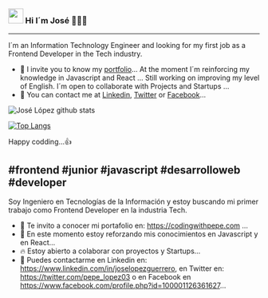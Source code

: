 ### <img src="https://www.gifsanimados.org/data/media/1645/saludar-con-la-mano-imagen-animada-0080.gif" width="30" height="30" />  Hi I´m José   👨🏻‍💻
<hr/>

<!-- **JoseLG03/JoseLG03** is a ✨ _special_ ✨ repository because its `README.md` (this file) appears on your GitHub profile. -->

I´m an Information Technology Engineer and looking for my first job as a Frontend Developer in the Tech industry.
- 🔭 I invite you to know my [portfolio](https://codingwithpepe.com/index.html)...
At the moment I´m reinforcing my knowledge in Javascript and React ...
Still working on improving my level of English.
I´m open to collaborate with Projects and Startups ...
- 💬 You can contact me at [Linkedin](https://www.linkedin.com/in/joselopezguerrero/), [Twitter](https://twitter.com/pepe_lopez03) or [Facebook](https://www.facebook.com/profile.php?id=100001126361627)...


![José López github stats](https://github-readme-stats.vercel.app/api?username=JoseLG03)

[![Top Langs](https://github-readme-stats.vercel.app/api/top-langs/?username=JoseLG03)](https://github.com/JoseLG03/github-readme-stats)

Happy codding...👍

#frontend #junior #javascript #desarrolloweb #developer
-----------------------------------------------------------------------------------------------------------------------------------------------------------------------------------
Soy Ingeniero en Tecnologías de la Información y estoy buscando mi primer trabajo como Frontend Developer en la industria Tech.

- 🔭 Te invito a conocer mi portafolio en: https://codingwithpepe.com ...
- 🌱 En este momento estoy reforzando mis conocimientos en Javascript y en React...
- 🔥 Estoy abierto a colaborar con proyectos y Startups...
- 💬 Puedes contactarme en Linkedin en: https://www.linkedin.com/in/joselopezguerrero, en Twitter en: https://twitter.com/pepe_lopez03 o en Facebook en https://www.facebook.com/profile.php?id=100001126361627...
